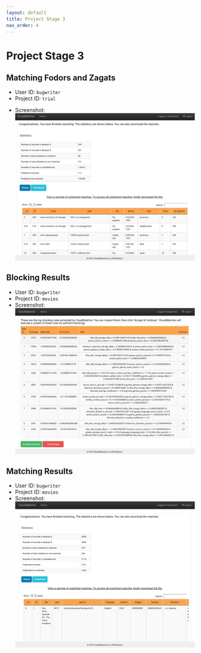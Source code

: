 ```yaml
---
layout: default
title: Project Stage 3
nav_order: 4
---
```


# Project Stage 3

## Matching Fodors and Zagats

+ User ID: `bugwriter`
+ Project ID: `trial`
<!-- + [Screen Shot](https://github.com/gtbai/CS839-Data-Science/blob/master/stage3/trial/screen_shot.png) -->
+ Screenshot:
  ![Screenshot](https://raw.githubusercontent.com/gtbai/CS839-Data-Science/master/stage3/trial/screen_shot.png)

## Blocking Results

+ User ID: `bugwriter`
+ Project ID: `movies`
+ Screenshot: ![Screenshot](https://raw.githubusercontent.com/gtbai/CS839-Data-Science/master/stage3/blocking/screen_shot.png)

## Matching Results

+ User ID: `bugwriter`
+ Project ID: `movies`
+ Screenshot: ![Screenshot](https://raw.githubusercontent.com/gtbai/CS839-Data-Science/master/stage3/matching/screen_shot.png)
